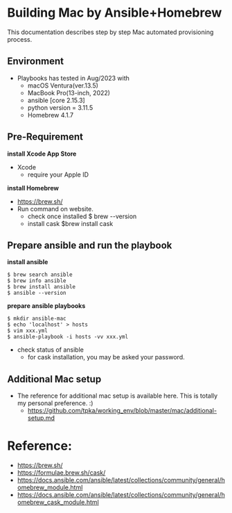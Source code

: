 
# Building Mac by Ansible+Homebrew

This documentation describes step by step Mac automated provisioning process.

## Environment
- Playbooks has tested in Aug/2023 with
	- macOS Ventura(ver.13.5)
	- MacBook Pro(13-inch, 2022)
	- ansible [core 2.15.3]
	- python version = 3.11.5
	- Homebrew 4.1.7

## Pre-Requirement

**install Xcode App Store**
- Xcode
	- require your Apple ID

**install Homebrew**

- https://brew.sh/
- Run command on website.
	- check once installed $ brew --version
	- install cask $brew install cask

## Prepare ansible and run the playbook
**install ansible**

```
$ brew search ansible
$ brew info ansible
$ brew install ansible
$ ansible --version
```

**prepare ansible playbooks**

```
$ mkdir ansible-mac
$ echo 'localhost' > hosts
$ vim xxx.yml
$ ansible-playbook -i hosts -vv xxx.yml
```
- check status of ansible
	- for cask installation, you may be asked your password.

## Additional Mac setup

- The reference for additional mac setup is available here. This is totally my personal preference. :) 
  	- https://github.com/tpka/working_env/blob/master/mac/additional-setup.md


# Reference:
- https://brew.sh/
- https://formulae.brew.sh/cask/
- https://docs.ansible.com/ansible/latest/collections/community/general/homebrew_module.html
- https://docs.ansible.com/ansible/latest/collections/community/general/homebrew_cask_module.html
